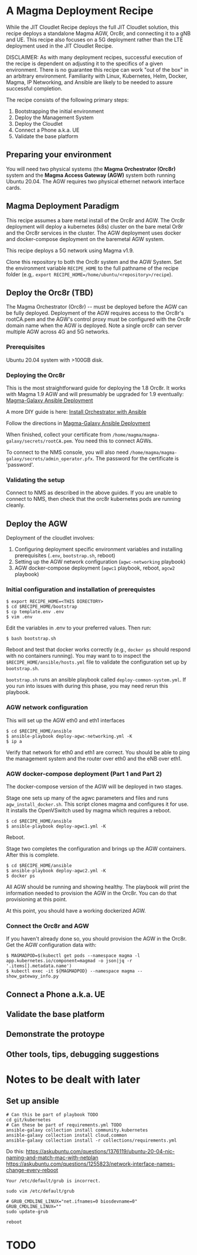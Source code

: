 # A Magma Deployment Recipe

While the JIT Cloudlet Recipe deploys the full JIT Cloudlet solution, this recipe deploys a standalone Magma AGW, Orc8r, and connecting it to a gNB and UE. This recipe also focuses on a 5G deployment rather than the LTE deployment used in the JIT Cloudlet Recipe.

DISCLAIMER: As with many deployment recipes, successful execution of the recipe is dependent on adjusting it to the specifics of a given environment. There is no guarantee this recipe can work "out of the box" in an arbitrary environment. Familiarity with Linux, Kubernetes, Helm, Docker, Magma, IP Networking, and Ansible are likely to be needed to assure successful completion.

The recipe consists of the following primary steps:

1. Bootstrapping the initial environment
2. Deploy the Management System
3. Deploy the Cloudlet
4. Connect a Phone a.k.a. UE
5. Validate the base platform



## Preparing your environment

You will need two physical systems (the **Magma Orchestrator (Orc8r)** system and the **Magma Access Gateway (AGW)** system both running Ubuntu 20.04. The AGW requires two physical ethernet network interface cards.

## Magma Deployment Paradigm
This recipe assumes a bare metal install of the Orc8r and AGW. The Orc8r deployment will deploy a kubernetes (k8s) cluster on the bare metal Or8r and the Orc8r services in the cluster. The AGW deployment uses docker and docker-compose deployment on the baremetal AGW system.

This recipe deploys a 5G network using Magma v1.9.

Clone this repository to both the Orc8r system and the AGW System. Set the environment variable `RECIPE_HOME` to the full pathname of the recipe folder (e.g,. `export RECIPE_HOME=/home/ubuntu/<repository>/recipe`).


## Deploy the Orc8r (TBD)
The Magma Orchestrator (Orc8r) --  must be deployed before the AGW can be fully deployed. Deployment of the AGW requires access to the Orc8r's rootCA.pem and the AGW's control proxy must be configured with the Orc8r domain name when the AGW is deployed. Note a single orc8r can server multiple AGW across 4G and 5G networks.

### Prerequisites
Ubuntu 20.04 system with >100GB disk.

### Deploying the Orc8r
This is the most straightforward guide for deploying the 1.8 Orc8r. It works with Magma 1.9 AGW and will presumably be upgraded for 1.9 eventually: [Magma-Galaxy Ansible Deployment](https://github.com/jblakley/magma-galaxy)

A more DIY guide is here: [Install Orchestrator with Ansible](https://github.com/magma/magma/tree/master/orc8r/cloud/deploy/bare-metal-ansible)

Follow the directions in [Magma-Galaxy Ansible Deployment](https://github.com/jblakley/magma-galaxy)

When finished, collect your certificate from `/home/magma/magma-galaxy/secrets/rootCA.pem`. You need this to connect AGWs.

To connect to the NMS console, you will also need  `/home/magma/magma-galaxy/secrets/admin_operator.pfx`. The password for the certificate is 'password'.

### Validating the setup
Connect to NMS as described in the above guides. If you are unable to connect to NMS, then check that the orc8r kubernetes pods are running cleanly.

## Deploy the AGW
Deployment of the cloudlet involves:

1. Configuring deployment specific environment variables and installing prerequisites (`.env`, `bootstrap.sh`, reboot)
2. Setting up the AGW network configuration  (`agwc-networking` playbook)
3. AGW docker-compose deployment (`agwc1` playbook, reboot, `agcw2` playbook)

### Initial configuration and installation of prerequistes

```
$ export RECIPE_HOME=<THIS DIRECTORY>
$ cd $RECIPE_HOME/bootstrap
$ cp template.env .env
$ vim .env
```

Edit the variables in .env to your preferred values. Then run:

```
$ bash bootstrap.sh
```

Reboot and test that docker works correctly (e.g., `docker ps` should respond with no containers running). You may want to to inspect the `$RECIPE_HOME/ansible/hosts.yml` file to validate the configuration set up by `bootstrap.sh`.

`bootstrap.sh` runs an ansible playbook called `deploy-common-system.yml`. If you run into issues with during this phase, you may need rerun this playbook.

### AGW network configuration

This will set up the AGW eth0 and eth1 interfaces

```
$ cd $RECIPE_HOME/ansible
$ ansible-playbook deploy-agwc-networking.yml -K
$ ip a
```
Verify that network for eth0 and eth1 are correct. You should be able to ping the management system and the router over eth0 and the eNB over eth1.

### AGW docker-compose deployment (Part 1 and Part 2)

The docker-compose version of the AGW will be deployed in two stages.

Stage one sets up many of the agwc parameters and files and runs `agw_install_docker.sh`. This script clones magma and configures it for use. It installs the OpenVSwitch used by magma which requires a reboot.

```
$ cd $RECIPE_HOME/ansible
$ ansible-playbook deploy-agwc1.yml -K
```
Reboot.

Stage two completes the configuration and brings up the AGW containers. After this is complete.

```
$ cd $RECIPE_HOME/ansible
$ ansible-playbook deploy-agwc2.yml -K
$ docker ps
```

All AGW should be running and showing healthy. The playbook will print the information needed to provision the AGW in the Orc8r. You can do that provisioning at this point.

At this point, you should have a working dockerized AGW.

### Connect the Orc8r and AGW

If you haven't already done so, you should provision the AGW in the Orc8r. Get the AGW configuration data with:

```
$ MAGMADPOD=$(kubectl get pods --namespace magma -l app.kubernetes.io/component=magmad -o json|jq -r '.items[].metadata.name')
$ kubectl exec -it ${MAGMADPOD} --namespace magma -- show_gateway_info.py
```

## Connect a Phone a.k.a. UE

## Validate the base platform


## Demonstrate the protoype

## Other tools, tips, debugging suggestions




# Notes to be dealt with later

## Set up ansible
```
# Can this be part of playbook TODO
cd git/kubernetes
# Can these be part of requirements.yml TODO
ansible-galaxy collection install community.kubernetes
ansible-galaxy collection install cloud.common
ansible-galaxy collection install -r collections/requirements.yml
```

Do this:
https://askubuntu.com/questions/1376119/ubuntu-20-04-nic-naming-and-match-mac-with-netplan
https://askubuntu.com/questions/1255823/network-interface-names-change-every-reboot
```
Your /etc/default/grub is incorrect.

sudo vim /etc/default/grub

# GRUB_CMDLINE_LINUX="net.ifnames=0 biosdevname=0"
GRUB_CMDLINE_LINUX=""
sudo update-grub

reboot
```


# TODO

